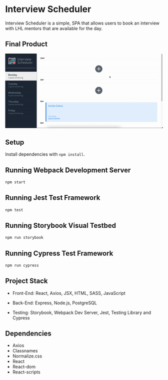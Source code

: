 # Interview Scheduler

Interview Scheduler is a simple, SPA that allows users to book an interview with LHL mentors that are available for the day.

## Final Product

!["demo"](./public/scheduler.gif)

## Setup

Install dependencies with `npm install`.

## Running Webpack Development Server

```sh
npm start
```

## Running Jest Test Framework

```sh
npm test
```

## Running Storybook Visual Testbed

```sh
npm run storybook
```

## Running Cypress Test Framework

```sh
npm run cypress
```

## Project Stack

- Front-End: React, Axios, JSX, HTML, SASS, JavaScript

- Back-End: Express, Node.js, PostgreSQL

- Testing: Storybook, Webpack Dev Server, Jest, Testing Library and Cypress

## Dependencies

- Axios
- Classnames
- Normalize.css
- React
- React-dom
- React-scripts
